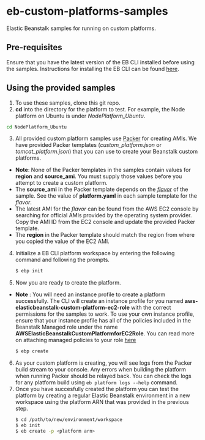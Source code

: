 # eb-custom-platforms-samples
Elastic Beanstalk samples for running on custom platforms.

## Pre-requisites

Ensure that you have the latest version of the EB CLI installed before using the samples.
Instructions for installing the EB CLI can be found [here](http://docs.aws.amazon.com/elasticbeanstalk/latest/dg/eb-cli3-install.html).

## Using the provided samples
1. To use these samples, clone this git repo.
2. **cd** into the directory for the platform to test. For example, the Node platform on Ubuntu is under *NodePlatform_Ubuntu*.
```bash
cd NodePlatform_Ubuntu
```
3. All provided custom platform samples use [Packer](http://www.packer.io) for creating AMIs. We have provided Packer templates (*custom_platform.json* or *tomcat_platform.json*) that you can use to create your Beanstalk custom platforms.
  - **Note**: None of the Packer templates in the samples contain values for **region** and **source_ami**. You must supply those values before you attempt to create a custom platform.
  - The **source_ami** in the Packer template depends on the *[flavor](http://docs.aws.amazon.com/elasticbeanstalk/latest/dg/platform-yaml-format.html)*
  of the sample. See the value of **platform.yaml** in each sample template for the *flavor*.
  - The latest AMI for the *flavor* can be found from the AWS EC2 console by searching for official AMIs
  provided by the operating system provider. Copy the AMI ID from the EC2 console and update the provided Packer template.
  - The **region** in the Packer template should match the region from where you copied the value of the EC2 AMI.
4. Initialize a EB CLI platform workspace by entering the following command and following the prompts.
    ```bash
    $ ebp init
    ```
5. Now you are ready to create the platform.
  * **Note** : You will need an instance profile to create a platform successfully.
  The CLI will create an instance profile for you named
  **aws-elasticbeanstalk-custom-platform-ec2-role** with the correct permissions for the samples to work.
  To use your own instance profile, ensure that your instance profile has all of the policies included in the Beanstalk Managed role under the name
  **AWSElasticBeanstalkCustomPlatformforEC2Role**.
  You can read more on attaching managed policies to your role
  [here](http://docs.aws.amazon.com/IAM/latest/UserGuide/access_policies_managed-vs-inline.html#aws-managed-policies)
    ```bash
    $ ebp create
    ```
 6. As your custom platform is creating, you will see logs from the Packer build stream to your console.
 Any errors when building the platform when running Packer should be relayed back.
 You can check the logs for any platform build using ```eb platform logs --help``` command.
6. Once you have succesfully created the platform you can test the platform by creating a regular
Elastic Beanstalk environment in a new workspace using the platform ARN that was provided in the previous
step.
    ```bash
    $ cd /path/to/new/environment/workspace
    $ eb init
    $ eb create -p <platform arn>
    ````

